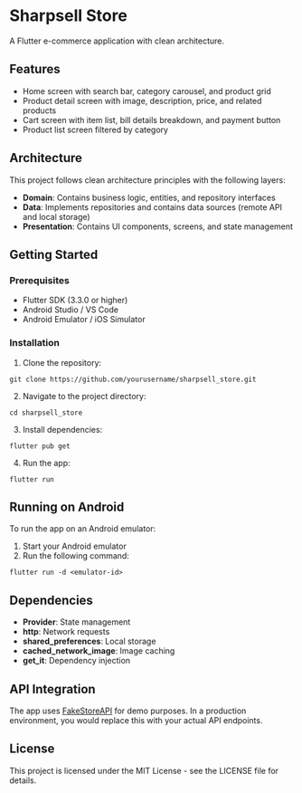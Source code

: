 # Sharpsell Store

A Flutter e-commerce application with clean architecture.

## Features

- Home screen with search bar, category carousel, and product grid
- Product detail screen with image, description, price, and related products
- Cart screen with item list, bill details breakdown, and payment button
- Product list screen filtered by category

## Architecture

This project follows clean architecture principles with the following layers:

- **Domain**: Contains business logic, entities, and repository interfaces
- **Data**: Implements repositories and contains data sources (remote API and local storage)
- **Presentation**: Contains UI components, screens, and state management

## Getting Started

### Prerequisites

- Flutter SDK (3.3.0 or higher)
- Android Studio / VS Code
- Android Emulator / iOS Simulator

### Installation

1. Clone the repository:
```
git clone https://github.com/yourusername/sharpsell_store.git
```

2. Navigate to the project directory:
```
cd sharpsell_store
```

3. Install dependencies:
```
flutter pub get
```

4. Run the app:
```
flutter run
```

## Running on Android

To run the app on an Android emulator:

1. Start your Android emulator
2. Run the following command:
```
flutter run -d <emulator-id>
```

## Dependencies

- **Provider**: State management
- **http**: Network requests
- **shared_preferences**: Local storage
- **cached_network_image**: Image caching
- **get_it**: Dependency injection

## API Integration

The app uses [FakeStoreAPI](https://fakestoreapi.com/) for demo purposes. In a production environment, you would replace this with your actual API endpoints.

## License

This project is licensed under the MIT License - see the LICENSE file for details.
